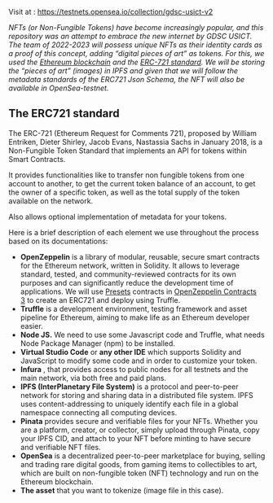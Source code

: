 Visit at : https://testnets.opensea.io/collection/gdsc-usict-v2


*NFTs (or Non-Fungible Tokens) have become increasingly popular, and this repository was an attempt to embrace the new internet by GDSC USICT. The team of 2022-2023 will possess unique NFTs as their identity cards as a proof of this concept, adding “digital pieces of art” as tokens. For this, we  used the [Ethereum blockchain](https://ethereum.org/en/) and the [ERC-721 standard](https://ethereum.org/es/developers/docs/standards/tokens/erc-721/). We will be storing the “pieces of art” (images) in IPFS and given that we will follow the metadata standards of the ERC721 Json Schema, the NFT will also be available in OpenSea-testnet.*

## T**he ERC721 standard**

The ERC-721 (Ethereum Request for Comments 721), proposed by William Entriken, Dieter Shirley, Jacob Evans, Nastassia Sachs in January 2018, is a Non-Fungible Token Standard that implements an API for tokens within Smart Contracts.

It provides functionalities like to transfer non fungible tokens from one account to another, to get the current token balance of an account, to get the owner of a specific token, as well as the total supply of the token available on the network.

Also allows optional implementation of metadata for your tokens.

Here is a brief description of each element we use throughout the process based on its documentations:

- **OpenZeppelin** is a library of modular, reusable, secure smart contracts for the Ethereum network, written in Solidity. It allows to leverage standard, tested, and community-reviewed contracts for its own purposes and can significantly reduce the development time of applications. We will use [Presets](https://docs.openzeppelin.com/contracts/3.x/api/presets) contracts in [OpenZeppelin Contracts 3](https://docs.openzeppelin.com/contracts/3.x/) to create an ERC721 and deploy using Truffle.
- **Truffle** is a development environment, testing framework and asset pipeline for Ethereum, aiming to make life as an Ethereum developer easier.
- **Node JS.** We need to use some Javascript code and Truffle, what needs Node Package Manager (npm) to be installed.
- **Virtual Studio Code** or **any other IDE** which supports Solidity and JavaScript to modify some code and in order to customize your token.
- **Infura** , that provides access to public nodes for all testnets and the main network, via both free and paid plans.
- **IPFS (InterPlanetary File System)** is a protocol and peer-to-peer network for storing and sharing data in a distributed file system. IPFS uses content-addressing to uniquely identify each file in a global namespace connecting all computing devices.
- **Pinata** provides secure and verifiable files for your NFTs. Whether you are a platform, creator, or collector, simply upload through Pinata, copy your IPFS CID, and attach to your NFT before minting to have secure and verifiable NFT files.
- **OpenSea** is a decentralized peer-to-peer marketplace for buying, selling and trading rare digital goods, from gaming items to collectibles to art, which are built on non-fungible token (NFT) technology and run on the Ethereum blockchain.
- **The asset** that you want to tokenize (image file in this case).

